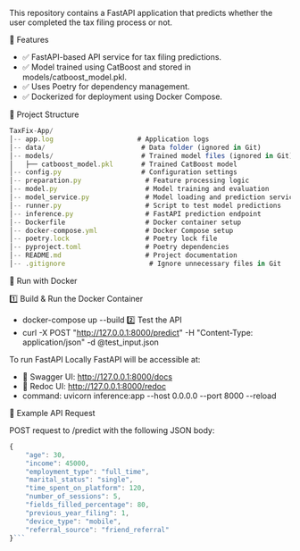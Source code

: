 This repository contains a FastAPI application that predicts whether the user completed the tax filing process or not.

📌 Features

- ✅ FastAPI-based API service for tax filing predictions.
- ✅ Model trained using CatBoost and stored in models/catboost_model.pkl.
- ✅ Uses Poetry for dependency management.
- ✅ Dockerized for deployment using Docker Compose.

📂 Project Structure
```javascript
TaxFix-App/
│-- app.log                     # Application logs 
│-- data/                        # Data folder (ignored in Git) 
│-- models/                      # Trained model files (ignored in Git)
│   ├── catboost_model.pkl       # Trained CatBoost model
│-- config.py                    # Configuration settings
│-- preparation.py                # Feature processing logic
│-- model.py                      # Model training and evaluation
│-- model_service.py              # Model loading and prediction service
│-- runner.py                     # Script to test model predictions
│-- inference.py                  # FastAPI prediction endpoint
│-- Dockerfile                    # Docker container setup
│-- docker-compose.yml            # Docker Compose setup
│-- poetry.lock                   # Poetry lock file
│-- pyproject.toml                # Poetry dependencies
│-- README.md                     # Project documentation
│-- .gitignore                     # Ignore unnecessary files in Git
```


🐳 Run with Docker

1️⃣ Build & Run the Docker Container
- docker-compose up --build
2️⃣ Test the API
- curl -X POST "http://127.0.0.1:8000/predict" -H "Content-Type: application/json" -d @test_input.json

To run FastAPI Locally
FastAPI will be accessible at:
- 📌 Swagger UI: http://127.0.0.1:8000/docs
- 📌 Redoc UI: http://127.0.0.1:8000/redoc
- command: uvicorn inference:app --host 0.0.0.0 --port 8000 --reload

📝 Example API Request

POST request to /predict with the following JSON body:
```javascript
{
    "age": 30,
    "income": 45000,
    "employment_type": "full_time",
    "marital_status": "single",
    "time_spent_on_platform": 120,
    "number_of_sessions": 5,
    "fields_filled_percentage": 80,
    "previous_year_filing": 1,
    "device_type": "mobile",
    "referral_source": "friend_referral"
}```
